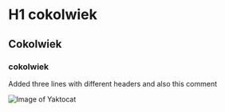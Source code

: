 # H1 cokolwiek
## Cokolwiek
### cokolwiek

Added three lines with different headers and also this comment

![Image of Yaktocat](https://octodex.github.com/images/yaktocat.png)
